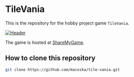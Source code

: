# TileVania

This is the repository for the hobby project game
`TileVania`.

[![Header](img/cover.gif)][Game]

The game is hosted at [ShareMyGame][Game].

## How to clone this repository

```bash
git clone https://github.com/macoska/tile-vania.git
```

[Game]:https://sharemygame.com/@makokaz/tile-vania
